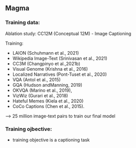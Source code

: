 ## Magma 
### Training data:

Ablation study:  CC12M (Conceptual 12M) - Image Captioning

Training: 
- LAION (Schuhmann et al., 2021)
- Wikipedia Image-Text (Srinivasan et al., 2021)
- CC3M (Changpinyo et al.,2021b)
- Visual Genome (Krishna et al., 2016)
- Localized Narratives (Pont-Tuset et al., 2020)
- VQA (Antol et al., 2015)
- GQA (Hudson andManning, 2019)
- OKVQA (Marino et al., 2019),
- VizWiz (Gurari et al., 2018)
- Hateful Memes (Kiela
et al., 2020)
- CoCo Captions (Chen et al., 2015).

--> 25 million image-text pairs to train our final model

### Training ojbective:
- training objective is a captioning task